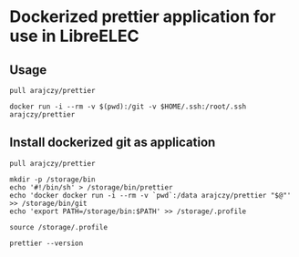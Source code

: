 # Dockerized prettier application for use in LibreELEC

## Usage

`pull arajczy/prettier`

`docker run -i --rm -v $(pwd):/git -v $HOME/.ssh:/root/.ssh arajczy/prettier`

## Install dockerized git as application

```shell
pull arajczy/prettier

mkdir -p /storage/bin
echo '#!/bin/sh' > /storage/bin/prettier
echo 'docker docker run -i --rm -v `pwd`:/data arajczy/prettier "$@"' >> /storage/bin/git
echo 'export PATH=/storage/bin:$PATH' >> /storage/.profile

source /storage/.profile

prettier --version
```


